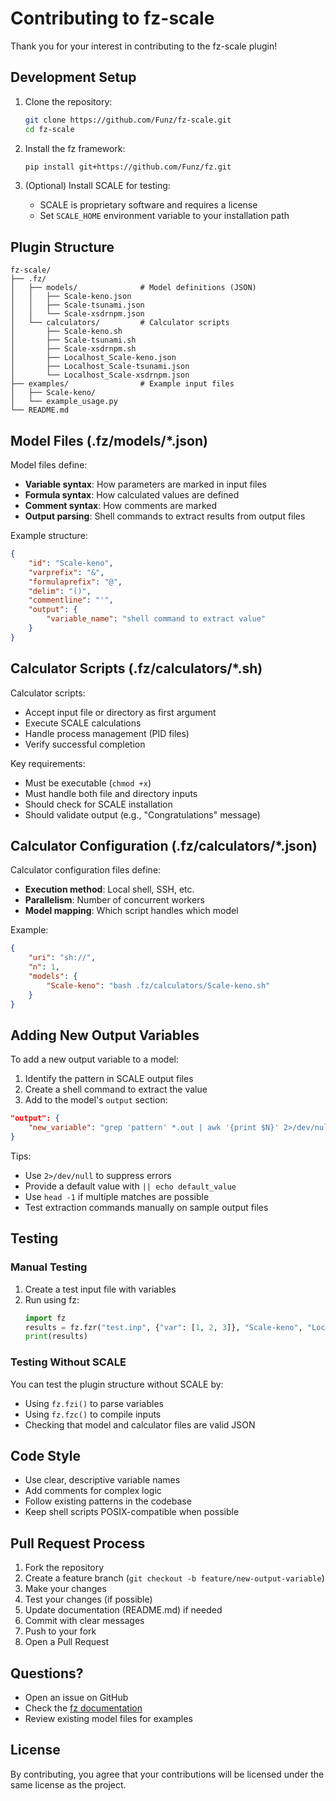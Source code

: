 # Contributing to fz-scale

Thank you for your interest in contributing to the fz-scale plugin!

## Development Setup

1. Clone the repository:
   ```bash
   git clone https://github.com/Funz/fz-scale.git
   cd fz-scale
   ```

2. Install the fz framework:
   ```bash
   pip install git+https://github.com/Funz/fz.git
   ```

3. (Optional) Install SCALE for testing:
   - SCALE is proprietary software and requires a license
   - Set `SCALE_HOME` environment variable to your installation path

## Plugin Structure

```
fz-scale/
├── .fz/
│   ├── models/              # Model definitions (JSON)
│   │   ├── Scale-keno.json
│   │   ├── Scale-tsunami.json
│   │   └── Scale-xsdrnpm.json
│   └── calculators/         # Calculator scripts
│       ├── Scale-keno.sh
│       ├── Scale-tsunami.sh
│       ├── Scale-xsdrnpm.sh
│       ├── Localhost_Scale-keno.json
│       ├── Localhost_Scale-tsunami.json
│       └── Localhost_Scale-xsdrnpm.json
├── examples/                # Example input files
│   ├── Scale-keno/
│   └── example_usage.py
└── README.md
```

## Model Files (.fz/models/*.json)

Model files define:
- **Variable syntax**: How parameters are marked in input files
- **Formula syntax**: How calculated values are defined
- **Comment syntax**: How comments are marked
- **Output parsing**: Shell commands to extract results from output files

Example structure:
```json
{
    "id": "Scale-keno",
    "varprefix": "&",
    "formulaprefix": "@",
    "delim": "()",
    "commentline": "'",
    "output": {
        "variable_name": "shell command to extract value"
    }
}
```

## Calculator Scripts (.fz/calculators/*.sh)

Calculator scripts:
- Accept input file or directory as first argument
- Execute SCALE calculations
- Handle process management (PID files)
- Verify successful completion

Key requirements:
- Must be executable (`chmod +x`)
- Must handle both file and directory inputs
- Should check for SCALE installation
- Should validate output (e.g., "Congratulations" message)

## Calculator Configuration (.fz/calculators/*.json)

Calculator configuration files define:
- **Execution method**: Local shell, SSH, etc.
- **Parallelism**: Number of concurrent workers
- **Model mapping**: Which script handles which model

Example:
```json
{
    "uri": "sh://",
    "n": 1,
    "models": {
        "Scale-keno": "bash .fz/calculators/Scale-keno.sh"
    }
}
```

## Adding New Output Variables

To add a new output variable to a model:

1. Identify the pattern in SCALE output files
2. Create a shell command to extract the value
3. Add to the model's `output` section:

```json
"output": {
    "new_variable": "grep 'pattern' *.out | awk '{print $N}' 2>/dev/null || echo default_value"
}
```

Tips:
- Use `2>/dev/null` to suppress errors
- Provide a default value with `|| echo default_value`
- Use `head -1` if multiple matches are possible
- Test extraction commands manually on sample output files

## Testing

### Manual Testing

1. Create a test input file with variables
2. Run using fz:
   ```python
   import fz
   results = fz.fzr("test.inp", {"var": [1, 2, 3]}, "Scale-keno", "Localhost_Scale-keno")
   print(results)
   ```

### Testing Without SCALE

You can test the plugin structure without SCALE by:
- Using `fz.fzi()` to parse variables
- Using `fz.fzc()` to compile inputs
- Checking that model and calculator files are valid JSON

## Code Style

- Use clear, descriptive variable names
- Add comments for complex logic
- Follow existing patterns in the codebase
- Keep shell scripts POSIX-compatible when possible

## Pull Request Process

1. Fork the repository
2. Create a feature branch (`git checkout -b feature/new-output-variable`)
3. Make your changes
4. Test your changes (if possible)
5. Update documentation (README.md) if needed
6. Commit with clear messages
7. Push to your fork
8. Open a Pull Request

## Questions?

- Open an issue on GitHub
- Check the [fz documentation](https://github.com/Funz/fz)
- Review existing model files for examples

## License

By contributing, you agree that your contributions will be licensed under the same license as the project.
